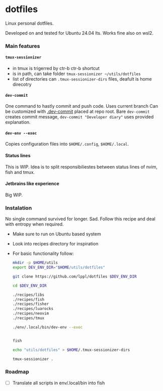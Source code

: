 # dotfiles

Linux personal dotfiles.

Developed on and tested for Ubuntu 24.04 lts. Works fine also on wsl2.

### Main features

#### `tmux-sessionizer`

- in tmux is trigerred by ctr-b ctr-b shortcut
- is in path, can take folder `tmux-sessionizer ~/utils/dotfiles`
- list of directories can `.tmux-sessionizer-dirs` files, deafult is home
  direcotry

#### `dev-commit`

One command to hastly commit and push code. Uses current branch Can be
customized with [.dev-commit](`.dev-commit`) placed at repo root. Bare
`dev-commit` creates commit message, `dev-commit "Developer diary"` uses
provided explanation.

#### `dev-env --exec`

Copies configuration files into `$HOME/.config`, `$HOME/.local`.

#### Status lines

This is WIP. Idea is to split responsibiliestes between status lines of nvim,
fish and tmux.

#### Jetbrains like experience

Big WIP.

### Instalation

No single command survived for longer. Sad. Follow this recipe and deal with
entropy when required.

- Make sure to run on Ubuntu based system
- Look into recipes directory for inspiration
- For basic functionality follow:

  ```bash
  mkdir -p $HOME/utils
  export DEV_ENV_DIR="$HOME/utils/dotfiles"

  git clone https://github.com/lppl/dotfiles $DEV_ENV_DIR

  cd $DEV_ENV_DIR

  ./recipes/libs
  ./recipes/fish
  ./recipes/fisher
  ./recipes/luarocks
  ./recipes/neovim
  ./recipes/tmux

  ./env/.local/bin/dev-env --exec


  fish

  echo "utils/dotfiles" > $HOME/.tmux-sessionizer-dirs

  tmux-sessionizer .
  ```

### Roadmap

- [ ] Translate all scripts in env/.local/bin into fish
